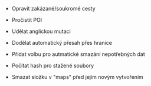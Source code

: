 * Opravit zakázané/soukromé cesty
* Pročistit POI
* Udělat anglickou mutaci
* Dodělat automatický přesah přes hranice
* Přidat volbu pro autmatické smazání nepotřebných dat
* Počítat hash pro stažené soubory

* Smazat složku v "maps" před jejím novým vytvořením